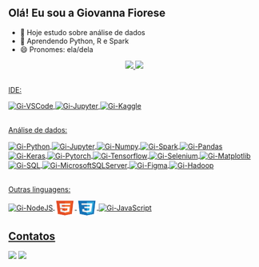 ## Olá! Eu sou a Giovanna Fiorese

- 🔭 Hoje estudo sobre análise de dados
- 🌱 Aprendendo Python, R e Spark
- 😄 Pronomes: ela/dela

<div align="center">
  <a href="https://github.com/gifiorese">
  <img height="180em" src="https://github-readme-stats.vercel.app/api?username=gifiorese&show_icons=true&theme=dark&include_all_commits=true&count_private=true"/>
  <img height="180em" src="https://github-readme-stats.vercel.app/api/top-langs/?username=gifiorese&layout=compact&langs_count=7&theme=dark"/>
</div>


<div style="display: inline_block"><br>
  <p>IDE:</p>
  <img align="center" alt="Gi-VSCode" height="30" width="40" src="https://cdn.jsdelivr.net/gh/devicons/devicon/icons/vscode/vscode-original-wordmark.svg">
  <img align="center" alt="Gi-Jupyter" height="30" width="40" src="https://cdn.jsdelivr.net/gh/devicons/devicon/icons/jupyter/jupyter-original-wordmark.svg">
  <img align="center" alt="Gi-Kaggle" height="30" width="40" src="https://cdn.jsdelivr.net/gh/devicons/devicon@latest/icons/kaggle/kaggle-original-wordmark.svg">
</div>


<div style="display: inline_block"><br>
  <p>Análise de dados:</p>
  <img align="center" alt="Gi-Python" height="30" width="40" src="https://cdn.jsdelivr.net/gh/devicons/devicon/icons/python/python-original.svg">
  <img align="center" alt="Gi-Jupyter" height="30" width="40" src="https://cdn.jsdelivr.net/gh/devicons/devicon/icons/jupyter/jupyter-original-wordmark.svg">
  <img align="center" alt="Gi-Numpy" height="30" width="40" src="https://cdn.jsdelivr.net/gh/devicons/devicon@latest/icons/numpy/numpy-original-wordmark.svg">
  <img align="center" alt="Gi-Spark" height="30" width="40" src="https://cdn.jsdelivr.net/gh/devicons/devicon@latest/icons/apachespark/apachespark-original-wordmark.svg">
  <img align="center" alt="Gi-Pandas" height="30" width="40" src="https://cdn.jsdelivr.net/gh/devicons/devicon@latest/icons/pandas/pandas-original-wordmark.svg">
  <img align="center" alt="Gi-Keras" height="30" width="40" src="https://cdn.jsdelivr.net/gh/devicons/devicon@latest/icons/keras/keras-original-wordmark.svg">
  <img align="center" alt="Gi-Pytorch" height="30" width="40" src="https://cdn.jsdelivr.net/gh/devicons/devicon@latest/icons/pytorch/pytorch-original-wordmark.svg">
  <img align="center" alt="Gi-Tensorflow" height="30" width="40" src="https://cdn.jsdelivr.net/gh/devicons/devicon@latest/icons/tensorflow/tensorflow-original-wordmark.svg">
  <img align="center" alt="Gi-Selenium" height="30" width="40" src="https://cdn.jsdelivr.net/gh/devicons/devicon@latest/icons/selenium/selenium-original.svg">
  <img align="center" alt="Gi-Matplotlib" height="30" width="40" src="https://cdn.jsdelivr.net/gh/devicons/devicon@latest/icons/matplotlib/matplotlib-original-wordmark.svg">
  <img align="center" alt="Gi-SQL" height="30" width="40" src="https://cdn.jsdelivr.net/gh/devicons/devicon/icons/mysql/mysql-original-wordmark.svg">
  <img align="center" alt="Gi-MicrosoftSQLServer" height="30" width="40" src="https://cdn.jsdelivr.net/gh/devicons/devicon@latest/icons/microsoftsqlserver/microsoftsqlserver-original-wordmark.svg">
  <img align="center" alt="Gi-Figma" height="30" width="40" src="https://cdn.jsdelivr.net/gh/devicons/devicon@latest/icons/figma/figma-plain.svg">
  <img align="center" alt="Gi-Hadoop" height="30" width="40" src="https://cdn.jsdelivr.net/gh/devicons/devicon@latest/icons/hadoop/hadoop-original.svg">
</div>


<div style="display: inline_block"><br>
  <p>Outras linguagens:</p>
  <img align="center" alt="Gi-NodeJS" height="30" width="40" src="https://cdn.jsdelivr.net/gh/devicons/devicon/icons/nodejs/nodejs-original.svg">
  <img align="center" alt="Gi-HTML" height="30" width="40" src="https://raw.githubusercontent.com/devicons/devicon/master/icons/html5/html5-original.svg">
  <img align="center" alt="Gi-CSS" height="30" width="40" src="https://raw.githubusercontent.com/devicons/devicon/master/icons/css3/css3-original.svg">
  <img align="center" alt="Gi-JavaScript" height="30" width="40" src="https://cdn.jsdelivr.net/gh/devicons/devicon/icons/javascript/javascript-original.svg">
</div>

## Contatos  
  
<div> 
  <a href = "mailto:giovannafioresei@gmail.com"><img src="https://img.shields.io/badge/-Gmail-%23333?style=for-the-badge&logo=gmail&logoColor=white" target="_blank"></a>
  <a href="https://www.linkedin.com/in/giovanna-galdi-fiorese-53b648195/" target="_blank"><img src="https://img.shields.io/badge/-LinkedIn-%230077B5?style=for-the-badge&logo=linkedin&logoColor=white" target="_blank"></a> 
</div>
